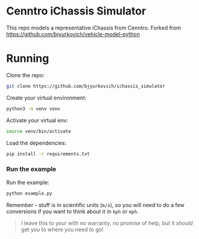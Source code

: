 # Cenntro iChassis Simulator
This repo models a representative iChassis from Cenntro.  Forked from https://github.com/bjyurkovich/vehicle-model-python

# Running
Clone the repo:
```bash
git clone https://github.com/bjyurkovich/ichassis_simulator
```
Create your virtual environment:
```bash
python3 -m venv venv
```

Activate your virtual env:
```bash
source venv/bin/activate
```

Load the dependencies:
```bash
pip install -r requirements.txt
```

### Run the example
Run the example:
```bash
python example.py
```

Remember - stuff is in scientific units (`m/s`), so you will need to do a few conversions if you want to think about it in `kph` or `mph`.

> I leave this to your with no warranty, no promise of help, but it _should_ get you to where you need to go!